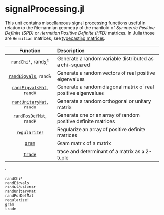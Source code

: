 # signalProcessing.jl

This unit contains miscellaneous signal processing functions
useful in relation to the Riemannian geometry of the manifold
of *Symmetric Positive Definite (SPD)* or *Hermitian Positive Definite (HPD)*
matrices. In Julia those are `Hermitian` matrices, see [typecasting matrices](@ref).


| Function   | Description |
|:----------:|:----------- |
| [`randChi²`](@ref), randχ²| Generate a random variable distributed as a chi-squared |
| [`randEigvals`](@ref), `randλ` | Generate a random vectors of real positive eigenvalues |
| [`randEigvalsMat`](@ref), `randΛ` | Generate a random diagonal matrix of real positive eigenvalues |
| [`randUnitaryMat`](@ref), `randU` | Generate a random orthogonal or unitary matrix |
| [`randPosDefMat`](@ref), `randP` | Generate one or an array of random positive definite matrices |
| [`regularize!`](@ref) | Regularize an array of positive definite matrices |
| [`gram`](@ref) | Gram matrix of a matrix|
| [`trade`](@ref) | trace and determinant of a matrix as a 2-tuple|
⋅

```@docs
randChi²
randEigvals
randEigvalsMat
randUnitaryMat
randPosDefMat
regularize!
gram
trade
```
